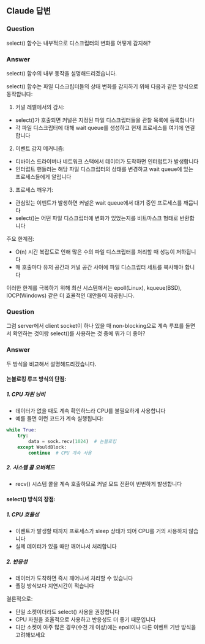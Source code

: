 ## Claude 답변

### Question
select() 함수는 내부적으로 디스크립터의 변화를 어떻게 감지해?

### Answer
select() 함수의 내부 동작을 설명해드리겠습니다.

select() 함수는 파일 디스크립터들의 상태 변화를 감지하기 위해 다음과 같은 방식으로 동작합니다:

1. 커널 레벨에서의 감시:

- select()가 호출되면 커널은 지정된 파일 디스크립터들을 관찰 목록에 등록합니다
- 각 파일 디스크립터에 대해 wait queue를 생성하고 현재 프로세스를 여기에 연결합니다

2. 이벤트 감지 메커니즘:

- 디바이스 드라이버나 네트워크 스택에서 데이터가 도착하면 인터럽트가 발생합니다
- 인터럽트 핸들러는 해당 파일 디스크립터의 상태를 변경하고 wait queue에 있는 프로세스들에게 알립니다

3. 프로세스 깨우기:

- 관심있는 이벤트가 발생하면 커널은 wait queue에서 대기 중인 프로세스를 깨웁니다
- select()는 어떤 파일 디스크립터에 변화가 있었는지를 비트마스크 형태로 반환합니다

주요 한계점:

- O(n) 시간 복잡도로 인해 많은 수의 파일 디스크립터를 처리할 때 성능이 저하됩니다
- 매 호출마다 유저 공간과 커널 공간 사이에 파일 디스크립터 세트를 복사해야 합니다

이러한 한계를 극복하기 위해 최신 시스템에서는 epoll(Linux), kqueue(BSD), IOCP(Windows) 같은 더 효율적인 대안들이 제공됩니다.

### Question
그럼 server에서 client socket이 하나 있을 때 non-blocking으로 계속 루프를 돌면서 확인하는 것이랑 select()를 사용하는 것 중에 뭐가 더 좋아?

### Answer
두 방식을 비교해서 설명해드리겠습니다.

#### 논블로킹 루프 방식의 단점:
##### 1. CPU 자원 낭비
- 데이터가 없을 때도 계속 확인하느라 CPU를 불필요하게 사용합니다
- 예를 들면 이런 코드가 계속 실행됩니다:
```python
while True:
	try:
		data = sock.recv(1024)  # 논블로킹
	except WouldBlock:
		continue  # CPU 계속 사용
```

##### 2. 시스템 콜 오버헤드
- recv() 시스템 콜을 계속 호출하므로 커널 모드 전환이 빈번하게 발생합니다

#### select() 방식의 장점:
##### 1. CPU 효율성
- 이벤트가 발생할 때까지 프로세스가 sleep 상태가 되어 CPU를 거의 사용하지 않습니다
- 실제 데이터가 있을 때만 깨어나서 처리합니다
##### 2. 반응성
- 데이터가 도착하면 즉시 깨어나서 처리할 수 있습니다
- 폴링 방식보다 지연시간이 적습니다

결론적으로:
- 단일 소켓이더라도 select() 사용을 권장합니다
- CPU 자원을 효율적으로 사용하고 반응성도 더 좋기 때문입니다
- 다만 소켓이 아주 많은 경우(수천 개 이상)에는 epoll이나 다른 이벤트 기반 방식을 고려해보세요